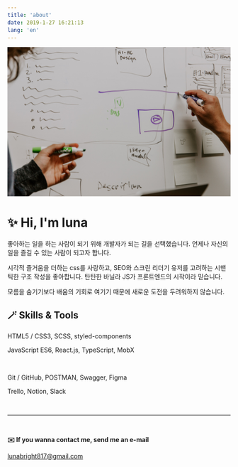 ```yaml
---
title: 'about'
date: 2019-1-27 16:21:13
lang: 'en'
---
```


![](../assets/kaleidico-26MJGnCM0Wc-unsplash.jpg)

# ✨ Hi, I'm luna

좋아하는 일을 하는 사람이 되기 위해 개발자가 되는 길을 선택했습니다. 언제나 자신의 일을 즐길 수 있는 사람이 되고자 합니다.

시각적 즐거움을 더하는 css를 사랑하고, SEO와 스크린 리더기 유저를 고려하는 시맨틱한 구조 작성을 좋아합니다. 탄탄한 바닐라 JS가 프론트엔드의 시작이라 믿습니다.

모름을 숨기기보다 배움의 기회로 여기기 때문에 새로운 도전을 두려워하지 않습니다.

## 🪄 Skills & Tools

HTML5 / CSS3, SCSS, styled-components

JavaScript ES6, React.js, TypeScript, MobX

<br/>

Git / GitHub, POSTMAN, Swagger, Figma

Trello, Notion, Slack

<br/>

---

<br/>

**✉️ If you wanna contact me, send me an e-mail**

lunabright817@gmail.com

</div>
